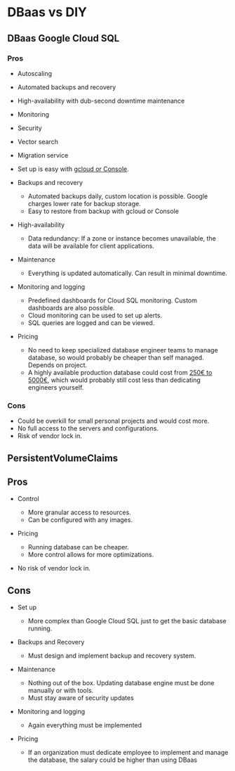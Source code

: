 # DBaas vs DIY

## DBaas Google Cloud SQL

### Pros

- Autoscaling
- Automated backups and recovery
- High-availability with dub-second downtime maintenance
- Monitoring
- Security
- Vector search
- Migration service

- Set up is easy with [gcloud or Console](https://cloud.google.com/sql/docs/mysql/create-manage-databases#console).

- Backups and recovery
  - Automated backups daily, custom location is possible. Google charges lower rate for backup storage.
  - Easy to restore from backup with gcloud or Console

- High-availability
  - Data redundancy: If a zone or instance becomes unavailable, the data will be available for client applications. 

- Maintenance
  - Everything is updated automatically. Can result in minimal downtime.

- Monitoring and logging
  - Predefined dashboards for Cloud SQL monitoring. Custom dashboards are also possible.
  - Cloud monitoring can be used to set up alerts.
  - SQL queries are logged and can be viewed.

- Pricing
  - No need to keep specialized database engineer teams to manage database, so would probably be cheaper than self managed. Depends on project.
  - A highly available production database could cost from [250€ to 5000€](https://cloud.google.com/sql/docs/pricing-examples), which would probably still cost less than dedicating engineers yourself.

### Cons

- Could be overkill for small personal projects and would cost more.
- No full access to the servers and configurations.
- Risk of vendor lock in.

## PersistentVolumeClaims

## Pros


- Control
  - More granular access to resources.
  - Can be configured with any images.

- Pricing
  - Running database can be cheaper.
  - More control allows for more optimizations.

- No risk of vendor lock in.
 

## Cons

- Set up
  - More complex than Google Cloud SQL just to get the basic database running.

- Backups and Recovery
  - Must design and implement backup and recovery system.

- Maintenance
  - Nothing out of the box. Updating database engine must be done manually or with tools.
  - Must stay aware of security updates

- Monitoring and logging
  - Again everything must be implemented

- Pricing
  - If an organization must dedicate employee to implement and manage the database, the salary could be higher than using DBaas